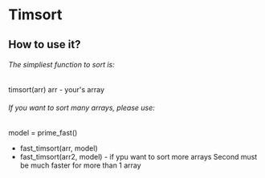 # Timsort
## How to use it?
###### The simpliest function to sort is:
timsort(arr)  arr - your's array
###### If you want to sort many arrays, please use:
model = prime_fast()
- fast_timsort(arr, model)
- fast_timsort(arr2, model) - if ypu want to sort more arrays
Second must be much faster for more than 1 array
